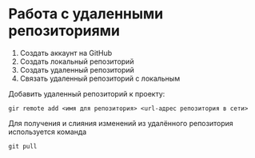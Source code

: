 # Работа с удаленными репозиториями
1. Создать аккаунт на GitHub
2. Создать локальный репозиторий
3. Создать удаленный репозиторий
4. Связать удаленный репозиторий с локальным

Добавить удаленный репозиторий к проекту:
```
gir remote add <имя для репозитория> <url-адрес репозитория в сети>
```
Для получения и слияния изменений из удалённого репозитория используется команда
```
git pull
```
 